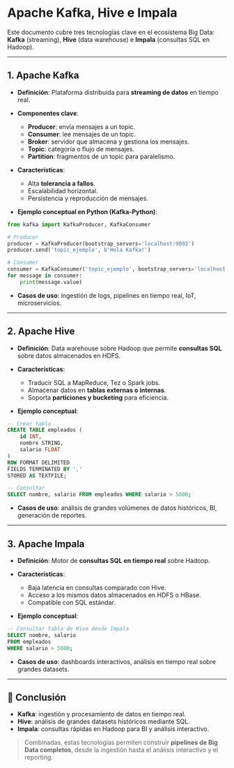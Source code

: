 # Apache Kafka, Hive e Impala

Este documento cubre tres tecnologías clave en el ecosistema Big Data: **Kafka** (streaming), **Hive** (data warehouse) e **Impala** (consultas SQL en Hadoop).

---

## 1. Apache Kafka

* **Definición**: Plataforma distribuida para **streaming de datos** en tiempo real.
* **Componentes clave**:

  * **Producer**: envía mensajes a un topic.
  * **Consumer**: lee mensajes de un topic.
  * **Broker**: servidor que almacena y gestiona los mensajes.
  * **Topic**: categoría o flujo de mensajes.
  * **Partition**: fragmentos de un topic para paralelismo.
* **Características**:

  * Alta **tolerancia a fallos**.
  * Escalabilidad horizontal.
  * Persistencia y reproducción de mensajes.
* **Ejemplo conceptual en Python (Kafka-Python)**:

```python
from kafka import KafkaProducer, KafkaConsumer

# Producer
producer = KafkaProducer(bootstrap_servers='localhost:9092')
producer.send('topic_ejemplo', b'Hola Kafka!')

# Consumer
consumer = KafkaConsumer('topic_ejemplo', bootstrap_servers='localhost:9092')
for message in consumer:
    print(message.value)
```

* **Casos de uso**: ingestión de logs, pipelines en tiempo real, IoT, microservicios.

---

## 2. Apache Hive

* **Definición**: Data warehouse sobre Hadoop que permite **consultas SQL** sobre datos almacenados en HDFS.
* **Características**:

  * Traducir SQL a MapReduce, Tez o Spark jobs.
  * Almacenar datos en **tablas externas o internas**.
  * Soporta **particiones y bucketing** para eficiencia.
* **Ejemplo conceptual**:

```sql
-- Crear tabla
CREATE TABLE empleados (
    id INT,
    nombre STRING,
    salario FLOAT
)
ROW FORMAT DELIMITED
FIELDS TERMINATED BY ','
STORED AS TEXTFILE;

-- Consultar
SELECT nombre, salario FROM empleados WHERE salario > 5000;
```

* **Casos de uso**: análisis de grandes volúmenes de datos históricos, BI, generación de reportes.

---

## 3. Apache Impala

* **Definición**: Motor de **consultas SQL en tiempo real** sobre Hadoop.
* **Características**:

  * Baja latencia en consultas comparado con Hive.
  * Acceso a los mismos datos almacenados en HDFS o HBase.
  * Compatible con SQL estándar.
* **Ejemplo conceptual**:

```sql
-- Consultar tabla de Hive desde Impala
SELECT nombre, salario
FROM empleados
WHERE salario > 5000;
```

* **Casos de uso**: dashboards interactivos, análisis en tiempo real sobre grandes datasets.

---

## 📌 Conclusión

* **Kafka**: ingestión y procesamiento de datos en tiempo real.
* **Hive**: análisis de grandes datasets históricos mediante SQL.
* **Impala**: consultas rápidas en Hadoop para BI y análisis interactivo.

> Combinadas, estas tecnologías permiten construir **pipelines de Big Data completos**, desde la ingestión hasta el análisis interactivo y el reporting.
